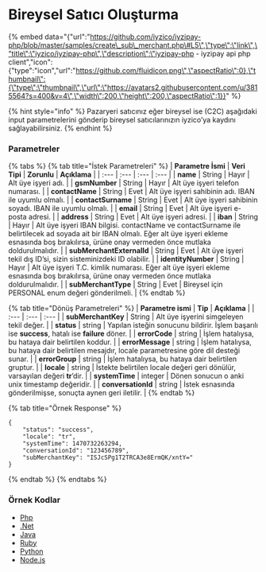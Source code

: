 # Bireysel Satıcı Oluşturma

{% embed data="{\"url\":\"https://github.com/iyzico/iyzipay-php/blob/master/samples/create\_sub\_merchant.php\#L5\",\"type\":\"link\",\"title\":\"iyzico/iyzipay-php\",\"description\":\"iyzipay-php - iyzipay api php client\",\"icon\":{\"type\":\"icon\",\"url\":\"https://github.com/fluidicon.png\",\"aspectRatio\":0},\"thumbnail\":{\"type\":\"thumbnail\",\"url\":\"https://avatars2.githubusercontent.com/u/3815564?s=400&v=4\",\"width\":200,\"height\":200,\"aspectRatio\":1}}" %}

{% hint style="info" %}
Pazaryeri satıcınız eğer bireysel ise \(C2C\) aşağıdaki input parametrelerini gönderip bireysel satıcılarınızın iyzico’ya kaydını sağlayabilirsiniz.
{% endhint %}

### Parametreler

{% tabs %}
{% tab title="İstek Parametreleri" %}
| **Parametre İsmi** | **Veri Tipi** | **Zorunlu** | **Açıklama** |
| :--- | :--- | :--- | :--- |
| **name** | String | Hayır | Alt üye işyeri adı. |
| **gsmNumber** | String | Hayır | Alt üye işyeri telefon numarası. |
| **contactName** | String | Evet | Alt üye işyeri sahibinin adı. IBAN ile uyumlu olmalı. |
| **contactSurname** | String | Evet | Alt üye işyeri sahibinin soyadı. IBAN ile uyumlu olmalı. |
| **email** | String | Evet | Alt üye işyeri e-posta adresi. |
| **address** | String | Evet | Alt üye işyeri adresi. |
| **iban** | String | Hayır | Alt üye işyeri IBAN bilgisi. contactName ve contactSurname ile belirtilecek ad soyada ait bir IBAN olmalı. Eğer alt üye işyeri ekleme esnasında boş bırakılırsa, ürüne onay vermeden önce mutlaka doldurulmalıdır. |
| **subMerchantExternalId** | String | Evet | Alt üye işyeri tekil dış ID’si, sizin sisteminizdeki ID olabilir. |
| **identityNumber** | String | Hayır | Alt üye işyeri T.C. kimlik numarası. Eğer alt üye işyeri ekleme esnasında boş bırakılırsa, ürüne onay vermeden önce mutlaka doldurulmalıdır. |
| **subMerchantType** | String | Evet | Bireysel için PERSONAL enum değeri gönderilmeli. |
{% endtab %}

{% tab title="Dönüş Parametreleri" %}
| **Parametre ismi** | **Tip** | **Açıklama** |
| :--- | :--- | :--- |
| **subMerchantKey** | String | Alt üye işyerini simgeleyen tekil değer. |
| **status** | string | Yapılan isteğin sonucunu bildirir. İşlem başarılı ise **success**, hatalı ise **failure** döner. |
| **errorCode** | string | İşlem hatalıysa, bu hataya dair belirtilen koddur. |
| **errorMessage** | string | İşlem hatalıysa, bu hataya dair belirtilen mesajdır, locale parametresine göre dil desteği sunar. |
| **errorGroup** | string | İşlem hatalıysa, bu hataya dair belirtilen gruptur. |
| **locale** | string | İstekte belirtilen locale değeri geri dönülür, varsayılan değeri **tr**’dir. |
| **systemTime** | integer | Dönen sonucun o anki unix timestamp değeridir. |
| **conversationId** | string | İstek esnasında gönderilmişse, sonuçta aynen geri iletilir. |
{% endtab %}

{% tab title="Örnek Response" %}
```text
{
    "status": "success",
    "locale": "tr",
    "systemTime": 1470732263294,
    "conversationId": "123456789",
    "subMerchantKey": "ISJcSPg1T2TRCA3e8ErmQK/xntY="
}
```
{% endtab %}
{% endtabs %}

### **Örnek Kodlar**

* [Php](https://github.com/iyzico/iyzipay-php/blob/master/samples/create_sub_merchant.php#L5)
* [.Net](https://github.com/iyzico/iyzipay-dotnet/blob/master/Iyzipay.Samples/SubMerchantSample.cs#L10)
* [Java](https://github.com/iyzico/iyzipay-java/blob/master/src/test/java/com/iyzipay/sample/SubMerchantSample.java#L14)
* [Ruby](https://github.com/iyzico/iyzipay-ruby/blob/master/spec/sub_merchant_spec.rb#L13)
* [Python](https://github.com/iyzico/iyzipay-python/blob/master/samples/create_personal_sub_merchant.py#L11)
* [Node.js](https://github.com/iyzico/iyzipay-node/blob/master/samples/IyzipaySamples.js#L727)


